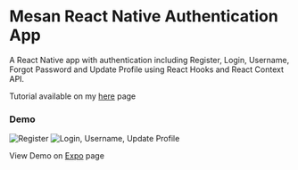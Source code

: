 # Mesan React Native Authentication App

A React Native app with authentication including Register, Login, Username, Forgot Password and Update Profile using React Hooks and React Context API.


Tutorial available on my <a href="">here</a> page

### Demo
![Register](https://github.com/MosesEsan/mesan-react-native-authentication-app/blob/master/Register.gif "Register")
![Login, Username, Update Profile](https://github.com/MosesEsan/mesan-react-native-authentication-app/blob/master/LoginUsernameUpdateProfile.gif "Login Username Update Profile")


View Demo on <a href="https://expo.io/@mosesesan/mesan-react-native-authentication">Expo</a> page

